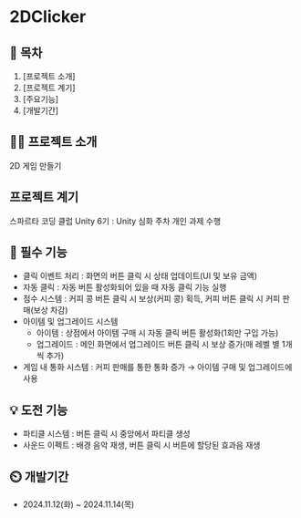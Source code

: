 # 2DClicker

## 📖 목차
1. [프로젝트 소개] 
2. [프로젝트 계기] 
3. [주요기능]
4. [개발기간]

    
## 👨‍🏫 프로젝트 소개
2D 게임 만들기


## 프로젝트 계기
스파르타 코딩 클럽 Unity 6기 : Unity 심화 주차 개인 과제 수행


## 💜 필수 기능

- 클릭 이벤트 처리 : 화면의 버튼 클릭 시 상태 업데이트(UI 및 보유 금액)
- 자동 클릭 : 자동 버튼 활성화되어 있을 때 자동 클릭 기능 실행
- 점수 시스템 : 커피 콩 버튼 클릭 시 보상(커피 콩) 획득, 커피 버튼 클릭 시 커피 판매(보상 차감)
- 아이템 및 업그레이드 시스템
  - 아이템 : 상점에서 아이템 구매 시 자동 클릭 버튼 활성화(1회만 구입 가능)
  - 업그레이드 : 메인 화면에서 업그레이드 버튼 클릭 시 보상 증가(매 레벨 별 1개씩 추가)
- 게임 내 통화 시스템 : 커피 판매를 통한 통화 증가 → 아이템 구매 및 업그레이드에 사용 


## 💡 도전 기능

- 파티클 시스템 : 버튼 클릭 시 중앙에서 파티클 생성
- 사운드 이펙트 : 배경 음악 재생, 버튼 클릭 시 버튼에 할당된 효과음 재생

## ⏲️ 개발기간
- 2024.11.12(화) ~ 2024.11.14(목)

